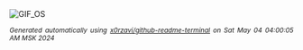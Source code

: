 <div align="justify">
<picture>
    <source media="(prefers-color-scheme: dark)" srcset="https://i.ibb.co/rHQhFby/output-gif.gif">
    <source media="(prefers-color-scheme: light)" srcset="https://i.ibb.co/rHQhFby/output-gif.gif">
    <img alt="GIF_OS" src="https://i.ibb.co/rHQhFby/output-gif.gif">
</picture>

<sub><i>Generated automatically using [x0rzavi/github-readme-terminal](https://github.com/x0rzavi/github-readme-terminal) on Sat May 04 04:00:05 AM MSK 2024</i></sub>

</div>

<!-- Image deletion URL: https://ibb.co/kXGT53c/0d1afaa3608d839b9d93b2c94cc18d58 -->